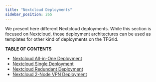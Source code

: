 ```yaml
---
title: "Nextcloud Deployments"
sidebar_position: 265
---
```




We present here different Nextcloud deployments. While this section is focused on Nextcloud, those deployment architectures can be used as templates for other kind of deployments on the TFGrid.

**TABLE OF CONTENTS**

- [Nextcloud All-in-One Deployment](./terraform_nextcloud_aio.md)
- [Nextcloud Single Deployment](./terraform_nextcloud_single.md)
- [Nextcloud Redundant Deployment](./terraform_nextcloud_redundant.md)
- [Nextcloud 2-Node VPN Deployment](./terraform_nextcloud_vpn.md)